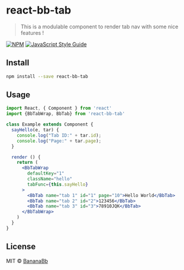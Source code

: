 # react-bb-tab

> This is a modulable component to render tab nav with some nice features !

[![NPM](https://img.shields.io/npm/v/react-bb-tab.svg)](https://www.npmjs.com/package/react-bb-tab) [![JavaScript Style Guide](https://img.shields.io/badge/code_style-standard-brightgreen.svg)](https://standardjs.com)

## Install

```bash
npm install --save react-bb-tab
```

## Usage

```jsx
import React, { Component } from 'react'
import {BbTabWrap, BbTab} from 'react-bb-tab'

class Example extends Component {
  sayHello(e, tar) {
    console.log("Tab ID:" + tar.id);
    console.log("Page:" + tar.page);
  }

  render () {
    return (
      <BbTabWrap
        defaultKey="1"
        className="hello"
        tabFunc={this.sayHello}
      >
        <BbTab name="tab 1" id="1" page="10">Hello World</BbTab>
        <BbTab name="tab 2" id="2">123456</BbTab>
        <BbTab name="tab 3" id="3">78910JQK</BbTab>
      </BbTabWrap>
    )
  }
}
```

## License

MIT © [BananaBb](https://github.com/BananaBb)
